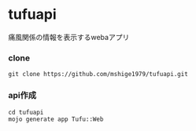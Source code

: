 tufuapi
=======

痛風関係の情報を表示するwebaアプリ


### clone
```
git clone https://github.com/mshige1979/tufuapi.git
```

### api作成
```
cd tufuapi
mojo generate app Tufu::Web
```

